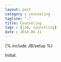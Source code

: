 ```yaml
---
layout: post
category : counseling
tagline: "."
title: Counseling
tags : [job, counseling]
date : 2014-06-11
---
```

{% include JB/setup %}

Initial.

